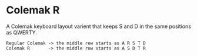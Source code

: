 # Colemak R

A Colemak keyboard layout varient that keeps S and D in the same positions as QWERTY. 
```
Regular Colemak -> the middle row starts as A R S T D 
Colemak R       -> the middle row starts as A S D T R
```
